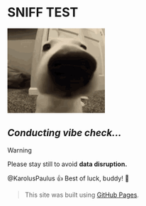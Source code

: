 # **SNIFF TEST**

![Dog close-up](gif/dog.gif)
## *Conducting vibe check...*
> [!WARNING]
> Please stay still to avoid **data disruption.**

@KarolusPaulus :+1: Best of luck, buddy! :dog:

> This site was built using [GitHub Pages](https://pages.github.com/).